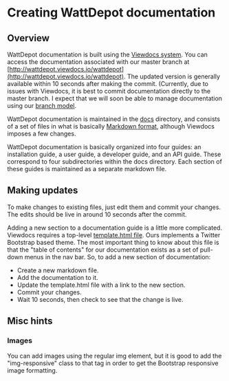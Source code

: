 # Creating WattDepot documentation


## Overview
WattDepot documentation is built using the [Viewdocs system](http://progrium.viewdocs.io/viewdocs).  You can access the documentation associated with our master branch at [http://wattdepot.viewdocs.io/wattdepot](http://wattdepot.viewdocs.io/wattdepot).  The updated version is generally available within 10 seconds after making the commit.  (Currently, due to issues with Viewdocs, it is best to commit documentation directly to the master branch.  I expect that we will soon be able to manage documentation using our [branch model](wattdepot/developerguide/branching).

WattDepot documentation is maintained in the [docs](https://github.com/wattdepot/wattdepot/tree/master/docs) directory, and consists of a set of files in what is basically [Markdown format](http://daringfireball.net/projects/markdown/syntax), although Viewdocs imposes a few changes.

WattDepot documentation is basically organized into four guides: an installation guide, a user guide, a developer guide, and an API guide. These correspond to four subdirectories within the docs directory.  Each section of these guides is maintained as a separate markdown file.

## Making updates

To make changes to existing files, just edit them and commit your changes.  The edits should be live in around 10 seconds after the commit.

Adding a new section to a documentation guide is a little more complicated. Viewdocs requires a top-level [template.html file](https://github.com/wattdepot/wattdepot/blob/master/docs/template.html). Ours implements a Twitter Bootstrap based theme.  The most important thing to know about this file is that the "table of contents" for our documentation exists as a set of pull-down menus in the nav bar. So, to add a new section of documentation:

* Create a new markdown file.
* Add the documentation to it.
* Update the template.html file with a link to the new section.
* Commit your changes.
* Wait 10 seconds, then check to see that the change is live.

## Misc hints

### Images

You can add images using the regular img element, but it is good to add the "img-responsive" class to that tag in order to get the Bootstrap responsive image formatting. 

